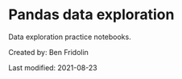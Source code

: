 # Pandas data exploration
Data exploration practice notebooks.

Created by: Ben Fridolin

Last modified: 2021-08-23
